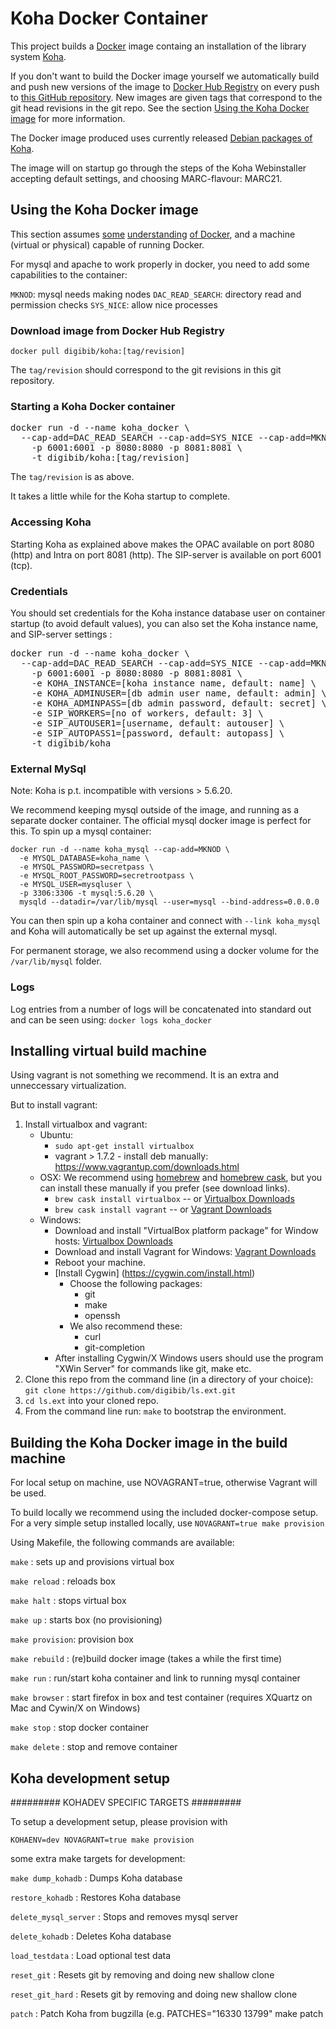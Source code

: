 Koha Docker Container
===

This project builds a [Docker](https://www.docker.com/) image containg an installation of the library system [Koha](http://koha-community.org/). 

If you don't want to build the Docker image yourself we automatically build and push new versions of the image to [Docker Hub Registry](https://registry.hub.docker.com/u/digibib/koha/) on every push to [this GitHub repository](https://github.com/digibib/koha-salt-docker). New images are given tags that correspond to the git head revisions in the git repo. See the section [Using the Koha Docker image](#using-the-Koha-docker-image) for more information.

The Docker image produced uses currently released [Debian packages of Koha](http://wiki.koha-community.org/wiki/Koha_on_Debian). 

The image will on startup go through the steps of the Koha Webinstaller accepting default settings, and choosing MARC-flavour: MARC21.

## Using the Koha Docker image

This section assumes [some](https://www.docker.com/whatisdocker/) [understanding](https://docs.docker.com/introduction/understanding-docker/) [of Docker](http://www.dockerbook.com/), and a machine (virtual or physical) capable of running Docker.

For mysql and apache to work properly in docker, you need to add some capabilities to the container:

`MKNOD`: mysql needs making nodes
`DAC_READ_SEARCH`: directory read and permission checks
`SYS_NICE`: allow nice processes

### Download image from Docker Hub Registry

```docker pull digibib/koha:[tag/revision]```

The `tag/revision` should correspond to the git revisions in this git repository.

### Starting a Koha Docker container

<pre>docker run -d --name koha_docker \
  --cap-add=DAC_READ_SEARCH --cap-add=SYS_NICE --cap-add=MKNOD \
	-p 6001:6001 -p 8080:8080 -p 8081:8081 \
	-t digibib/koha:[tag/revision]
</pre>

The `tag/revision` is as above.

It takes a little while for the Koha startup to complete.

### Accessing Koha

Starting Koha as explained above makes the OPAC available on port 8080 (http) and Intra on port 8081 (http). The SIP-server is available on port 6001 (tcp).

### Credentials

You should set credentials for the Koha instance database user on container startup (to avoid default values), you can also set the Koha instance name, and SIP-server settings :

<pre>docker run -d --name koha_docker \
  --cap-add=DAC_READ_SEARCH --cap-add=SYS_NICE --cap-add=MKNOD \
	-p 6001:6001 -p 8080:8080 -p 8081:8081 \
	-e KOHA_INSTANCE=[koha instance name, default: name] \
	-e KOHA_ADMINUSER=[db admin user name, default: admin] \
	-e KOHA_ADMINPASS=[db admin password, default: secret] \
	-e SIP_WORKERS=[no of workers, default: 3] \
	-e SIP_AUTOUSER1=[username, default: autouser] \
	-e SIP_AUTOPASS1=[password, default: autopass] \
	-t digibib/koha
</pre>

### External MySql

Note: Koha is p.t. incompatible with versions > 5.6.20.

We recommend keeping mysql outside of the image, and running as a separate docker container.
The official mysql docker image is perfect for this. To spin up a mysql container:

```
docker run -d --name koha_mysql --cap-add=MKNOD \
  -e MYSQL_DATABASE=koha_name \
  -e MYSQL_PASSWORD=secretpass \
  -e MYSQL_ROOT_PASSWORD=secretrootpass \
  -e MYSQL_USER=mysqluser \
  -p 3306:3306 -t mysql:5.6.20 \
  mysqld --datadir=/var/lib/mysql --user=mysql --bind-address=0.0.0.0
```

You can then spin up a koha container and connect with `--link koha_mysql` and Koha will automatically be set up against the external mysql.

For permanent storage, we also recommend using a docker volume for the `/var/lib/mysql` folder.

### Logs

Log entries from a number of logs will be concatenated into standard out and can be seen using:
```docker logs koha_docker```

## Installing virtual build machine

Using vagrant is not something we recommend. It is an extra and unneccessary virtualization.

But to install vagrant:

1. Install virtualbox and vagrant:
    - Ubuntu:
        * `sudo apt-get install virtualbox`
        * vagrant > 1.7.2 - install deb manually: https://www.vagrantup.com/downloads.html
    - OSX: We recommend using [homebrew](http://brew.sh/) and [homebrew cask](http://caskroom.io/), but you can install these manually if you prefer (see download links).
        * `brew cask install virtualbox` -- or [Virtualbox Downloads](https://www.virtualbox.org/wiki/Downloads)
        * `brew cask install vagrant` -- or [Vagrant Downloads](https://www.vagrantup.com/downloads)
    - Windows:
        * Download and install "VirtualBox platform package" for Window hosts: [Virtualbox Downloads](https://www.virtualbox.org/wiki/Downloads)
        * Download and install Vagrant for Windows: [Vagrant Downloads](https://www.vagrantup.com/downloads)
        * Reboot your machine.
        * [Install Cygwin] (https://cygwin.com/install.html)
          - Choose the following packages:
            * git
            * make
            * openssh
          - We also recommend these:
            * curl
            * git-completion
        * After installing Cygwin/X Windows users should use the program "XWin Server" for commands like git, make etc.
2. Clone this repo from the command line (in a directory of your choice):
   ```git clone https://github.com/digibib/ls.ext.git```
3. `cd ls.ext` into your cloned repo.
4. From the command line run: `make` to bootstrap the environment.

## Building the Koha Docker image in the build machine

For local setup on machine, use NOVAGRANT=true, otherwise Vagrant will be used.

To build locally we recommend using the included docker-compose setup. For a very simple setup installed locally, use `NOVAGRANT=true make provision`

Using Makefile, the following commands are available:

`make` : sets up and provisions virtual box

`make reload` : reloads box

`make halt` : stops virtual box

`make up` : starts box (no provisioning)

`make provision`: provision box

`make rebuild` : (re)build docker image (takes a while the first time)

`make run` : run/start koha container and link to running mysql container 

`make browser` : start firefox in box and test container (requires XQuartz on Mac and Cywin/X on Windows)

`make stop` : stop docker container

`make delete` : stop and remove container

## Koha development setup

######### KOHADEV SPECIFIC TARGETS #########

To setup a development setup, please provision with

`KOHAENV=dev NOVAGRANT=true make provision`

some extra make targets for development:

`make dump_kohadb` : Dumps Koha database

`restore_kohadb` : Restores Koha database

`delete_mysql_server` : Stops and removes mysql server

`delete_kohadb` : Deletes Koha database

`load_testdata` : Load optional test data

`reset_git` : Resets git by removing and doing new shallow clone

`reset_git_hard` : Resets git by removing and doing new shallow clone

`patch` : Patch Koha from bugzilla (e.g. PATCHES="16330 13799" make patch
